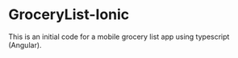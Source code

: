 # GroceryList-Ionic

This is an initial code for a mobile grocery list app using typescript (Angular).
